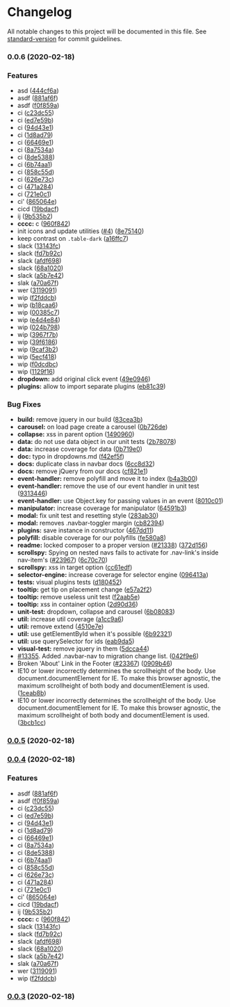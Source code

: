# Changelog

All notable changes to this project will be documented in this file. See [standard-version](https://github.com/conventional-changelog/standard-version) for commit guidelines.

### 0.0.6 (2020-02-18)


### Features

* asd ([444cf6a](https://github.com/flocasts/flo-scss/commit/444cf6a2eea799e83e9204580cbce3151b0a10b0))
* asdf ([881af6f](https://github.com/flocasts/flo-scss/commit/881af6f05ecb5c901c4f28104761a034e52d4485))
* asdf ([f0f859a](https://github.com/flocasts/flo-scss/commit/f0f859a681b2a6fb7f95ae260a20b72fb4cd155a))
* ci ([c23dc55](https://github.com/flocasts/flo-scss/commit/c23dc55a60399b93012b5414678ae02c9736e3f1))
* ci ([ed7e59b](https://github.com/flocasts/flo-scss/commit/ed7e59bedab63d5730e6cbfcd7657dfb882039cd))
* ci ([94d43e1](https://github.com/flocasts/flo-scss/commit/94d43e1a75fde2f9f05112a11d1ad667aced00b7))
* ci ([1d8ad79](https://github.com/flocasts/flo-scss/commit/1d8ad798628b4e318fe0f40b1530685b0df18433))
* ci ([66469e1](https://github.com/flocasts/flo-scss/commit/66469e19d1bd67513c00a6bcedae3b60b8a03b11))
* ci ([8a7534a](https://github.com/flocasts/flo-scss/commit/8a7534af557fd9206328f7eb36753023466822db))
* ci ([8de5388](https://github.com/flocasts/flo-scss/commit/8de53881bf9e22071d9798055e48ce0553f451dd))
* ci ([6b74aa1](https://github.com/flocasts/flo-scss/commit/6b74aa16e18d1bf01e71ac1a827a8ab1be5d40dd))
* ci ([858c55d](https://github.com/flocasts/flo-scss/commit/858c55d0748a7824ee6a64b42e7e07ad83161e22))
* ci ([626e73c](https://github.com/flocasts/flo-scss/commit/626e73c6395fcfcb9f0257da884f44bc121a961b))
* ci ([471a284](https://github.com/flocasts/flo-scss/commit/471a284dc6a25a1431c588f6659e39944a7055e2))
* ci ([721e0c1](https://github.com/flocasts/flo-scss/commit/721e0c1b7d6b222784475d56b19ae14b5bc94729))
* ci' ([865064e](https://github.com/flocasts/flo-scss/commit/865064ed858545661b71e0b4ce9d4414a7ce9c71))
* cicd ([19bdacf](https://github.com/flocasts/flo-scss/commit/19bdacf3263dac39113a5ea488d9984b8244b528))
* ij ([9b535b2](https://github.com/flocasts/flo-scss/commit/9b535b2bc96d0e0d712e6a86c6faa3651b8bccb3))
* **cccc:** c ([960f842](https://github.com/flocasts/flo-scss/commit/960f842083e70d0684ba79dbb1c30ca1f2069d57))
* init icons and update utilities ([#4](https://github.com/flocasts/flo-scss/issues/4)) ([8e75140](https://github.com/flocasts/flo-scss/commit/8e75140b8c6f4729c5db3747e893da5cef222d61))
* keep contrast on `.table-dark` ([a16ffc7](https://github.com/flocasts/flo-scss/commit/a16ffc7ba1035d41a2cb3e68df5b8c6f756f90b1))
* slack ([13143fc](https://github.com/flocasts/flo-scss/commit/13143fc66bada2bf1f0309405bf2b001e55e6792))
* slack ([fd7b92c](https://github.com/flocasts/flo-scss/commit/fd7b92c81ac956a09e64164ca7aedbd90128b865))
* slack ([afdf698](https://github.com/flocasts/flo-scss/commit/afdf698741f3dd3c0d0067b13bb21ae3622bc5d7))
* slack ([68a1020](https://github.com/flocasts/flo-scss/commit/68a1020f6122ac0b5ed1f401b5e87768eb6ed6d1))
* slack ([a5b7e42](https://github.com/flocasts/flo-scss/commit/a5b7e42c3c1b7d4c3fe6956137edd1c8cbb21f04))
* slak ([a70a67f](https://github.com/flocasts/flo-scss/commit/a70a67f3f268c541f12ae6bfe19ce74f3b18aa18))
* wer ([3119091](https://github.com/flocasts/flo-scss/commit/31190918cdbff467befdd0dd6854893adff1b55b))
* wip ([f2fddcb](https://github.com/flocasts/flo-scss/commit/f2fddcbb3dfcec1739656b2021417b1ac8955e38))
* wip ([b18caa6](https://github.com/flocasts/flo-scss/commit/b18caa6bd26bc850b38e18616c54b7067f26d790))
* wip ([00385c7](https://github.com/flocasts/flo-scss/commit/00385c756c1aea05fe7cc623f9fe5b5ab714245c))
* wip ([e4d4e84](https://github.com/flocasts/flo-scss/commit/e4d4e84db703b451d4f4e93f4b236123c01c02c7))
* wip ([024b798](https://github.com/flocasts/flo-scss/commit/024b798af2bf3287f34c9c4d96bdfe949732cf98))
* wip ([3967f7b](https://github.com/flocasts/flo-scss/commit/3967f7b781b9e65130ce413f90e73ecd62fb410d))
* wip ([39f6186](https://github.com/flocasts/flo-scss/commit/39f6186459cd228a86d64e5591d9228c65210bef))
* wip ([9caf3b2](https://github.com/flocasts/flo-scss/commit/9caf3b22554de472a85d8668faa27ae763947303))
* wip ([5ecf418](https://github.com/flocasts/flo-scss/commit/5ecf4185e28316efb6253992d9103c3f0ba3f8b5))
* wip ([f0dcdbc](https://github.com/flocasts/flo-scss/commit/f0dcdbca81e167dab85270858ff7540a1cd6b57b))
* wip ([1129f16](https://github.com/flocasts/flo-scss/commit/1129f166f611126b5c526513a73d35cd925e9feb))
* **dropdown:** add original click event ([49e0946](https://github.com/flocasts/flo-scss/commit/49e094619b171568fcdf59cf2dbf0e8b790e8e54))
* **plugins:** allow to import separate plugins ([eb81c39](https://github.com/flocasts/flo-scss/commit/eb81c39f2c36d88d4ebc062a2fa179980827e8be))


### Bug Fixes

* **build:** remove jquery in our build ([83cea3b](https://github.com/flocasts/flo-scss/commit/83cea3bafa57987b8cd6be0557bbca8364ab1fee))
* **carousel:** on load page create a carousel ([0b726de](https://github.com/flocasts/flo-scss/commit/0b726de94e6a30612dcd227222afd3b61516dae0))
* **collapse:** xss in parent option ([1490960](https://github.com/flocasts/flo-scss/commit/149096016f70fd815540d62c0989fd99cdc809e0))
* **data:** do not use data object in our unit tests ([2b78078](https://github.com/flocasts/flo-scss/commit/2b780787797da2bed2af0f95963be61e2b8e94a4))
* **data:** increase coverage for data ([0b719e0](https://github.com/flocasts/flo-scss/commit/0b719e065c278d1d20f993bd2999dd108ac23682))
* **doc:** typo in dropdowns.md ([f42ef5f](https://github.com/flocasts/flo-scss/commit/f42ef5fa690e1a36764dceef983f15e72ea822be))
* **docs:** duplicate class in navbar docs ([6cc8d32](https://github.com/flocasts/flo-scss/commit/6cc8d326e208da5913ea22cb8307e3b5ae051fb2))
* **docs:** remove jQuery from our docs ([cf821e1](https://github.com/flocasts/flo-scss/commit/cf821e1d4d1d67f6b4ce9651ae64c72a502c40ba))
* **event-handler:** remove polyfill and move it to index ([b4a3b00](https://github.com/flocasts/flo-scss/commit/b4a3b00ac8635b51b6216f540ac59219432c0d65))
* **event-handler:** remove the use of our event handler in unit test ([9313446](https://github.com/flocasts/flo-scss/commit/9313446274edbb216fd7777c3d3f3147622e81e7))
* **event-handler:** use Object.key for passing values in an event ([8010c01](https://github.com/flocasts/flo-scss/commit/8010c010e9f15ec04e291a07316f93bda5b46f19))
* **manipulator:** increase coverage for manipulator ([64591b3](https://github.com/flocasts/flo-scss/commit/64591b3722128d89252b8f1c840cd846940b7f5c))
* **modal:** fix unit test and resetting style ([283ab30](https://github.com/flocasts/flo-scss/commit/283ab30164f0f58ffb13063d800b7a2ee686bb8a))
* **modal:** removes .navbar-toggler margin ([cb82394](https://github.com/flocasts/flo-scss/commit/cb82394fc8645d4e41476d19693844fac5022b4c))
* **plugins:** save instance in constructor ([467dd11](https://github.com/flocasts/flo-scss/commit/467dd113c50c50f69c1b17d40cbd41d0b175952a))
* **polyfill:** disable coverage for our polyfills ([fe580a8](https://github.com/flocasts/flo-scss/commit/fe580a8e5a0c0eaa17d88d48051fae4eb542ccce))
* **readme:** locked composer to a proper version ([#21338](https://github.com/flocasts/flo-scss/issues/21338)) ([372d156](https://github.com/flocasts/flo-scss/commit/372d156f21dfe952371b85949fe45cbf0808d93c))
* **scrollspy:** Spying on nested navs fails to activate for .nav-link's inside nav-item's ([#23967](https://github.com/flocasts/flo-scss/issues/23967)) ([6c70c70](https://github.com/flocasts/flo-scss/commit/6c70c70f637267ca109f44ff63f564892ece42bf))
* **scrollspy:** xss in target option ([cc61edf](https://github.com/flocasts/flo-scss/commit/cc61edfa8af7b5ec9d4888c59bf94377e499b78b))
* **selector-engine:** increase coverage for selector engine ([096413a](https://github.com/flocasts/flo-scss/commit/096413a9942178aa68925f032822b40900bac346))
* **tests:** visual plugins tests ([d180452](https://github.com/flocasts/flo-scss/commit/d18045210cdd09271ac033992341d4460d6bafac))
* **tooltip:** get tip on placement change ([e57a2f2](https://github.com/flocasts/flo-scss/commit/e57a2f244ba8446fffe71847e6a58b18f7b2d541))
* **tooltip:** remove useless unit test ([f2aab5e](https://github.com/flocasts/flo-scss/commit/f2aab5ea99aae0726664d3f5ba9250629da45f04))
* **tooltip:** xss in container option ([2d90d36](https://github.com/flocasts/flo-scss/commit/2d90d369bbc2bd2647620246c55cec8c4705e3d0))
* **unit-test:** dropdown, collapse and carousel ([6b08083](https://github.com/flocasts/flo-scss/commit/6b0808354d212272030e598f4e8ea9e2bce7703a))
* **util:** increase util coverage ([a1cc9a6](https://github.com/flocasts/flo-scss/commit/a1cc9a6e332869519fcff2a3d0f976bdad0f14fd))
* **util:** remove extend ([4510e7e](https://github.com/flocasts/flo-scss/commit/4510e7e61db27b264c1fadc125beb2d4c80f07df))
* **util:** use getElementById when it's possible ([6b92321](https://github.com/flocasts/flo-scss/commit/6b92321f6a04f07e0a3531d0e546c3cc20867bdb))
* **util:** use querySelector for ids ([eab9da5](https://github.com/flocasts/flo-scss/commit/eab9da5beb5a2fdba8be4e54dfcdac0de4eba2f6))
* **visual-test:** remove jquery in them ([5dcca44](https://github.com/flocasts/flo-scss/commit/5dcca44fcfe3e4ae2820f4b8b115f006374985b3))
* [#13355](https://github.com/flocasts/flo-scss/issues/13355). Added .navbar-nav to migration change list. ([042f9e6](https://github.com/flocasts/flo-scss/commit/042f9e6e9a8c27d5e7cf02b96cee991a524a0612))
* Broken 'About' Link in the Footer ([#23367](https://github.com/flocasts/flo-scss/issues/23367)) ([0909b46](https://github.com/flocasts/flo-scss/commit/0909b46868ec1888a89c147e0033a418fde76d43))
* IE10 or lower incorrectly determines the scrollheight of the body. Use document.documentElement for IE. To make this browser agnostic, the maximum scrollheight of both body and documentElement is used. ([1ceab8b](https://github.com/flocasts/flo-scss/commit/1ceab8b89fede53d7b62b80b456c058703de9a6c))
* IE10 or lower incorrectly determines the scrollheight of the body. Use document.documentElement for IE. To make this browser agnostic, the maximum scrollheight of both body and documentElement is used. ([3bcb1cc](https://github.com/flocasts/flo-scss/commit/3bcb1cc255b2c06dff093c7d7fb9f70505629eec))

### [0.0.5](https://github.com/flocasts/flo-scss/compare/v0.0.4...v0.0.5) (2020-02-18)

### [0.0.4](https://github.com/flocasts/flo-scss/compare/v0.0.3...v0.0.4) (2020-02-18)


### Features

* asdf ([881af6f](https://github.com/flocasts/flo-scss/commit/881af6f05ecb5c901c4f28104761a034e52d4485))
* asdf ([f0f859a](https://github.com/flocasts/flo-scss/commit/f0f859a681b2a6fb7f95ae260a20b72fb4cd155a))
* ci ([c23dc55](https://github.com/flocasts/flo-scss/commit/c23dc55a60399b93012b5414678ae02c9736e3f1))
* ci ([ed7e59b](https://github.com/flocasts/flo-scss/commit/ed7e59bedab63d5730e6cbfcd7657dfb882039cd))
* ci ([94d43e1](https://github.com/flocasts/flo-scss/commit/94d43e1a75fde2f9f05112a11d1ad667aced00b7))
* ci ([1d8ad79](https://github.com/flocasts/flo-scss/commit/1d8ad798628b4e318fe0f40b1530685b0df18433))
* ci ([66469e1](https://github.com/flocasts/flo-scss/commit/66469e19d1bd67513c00a6bcedae3b60b8a03b11))
* ci ([8a7534a](https://github.com/flocasts/flo-scss/commit/8a7534af557fd9206328f7eb36753023466822db))
* ci ([8de5388](https://github.com/flocasts/flo-scss/commit/8de53881bf9e22071d9798055e48ce0553f451dd))
* ci ([6b74aa1](https://github.com/flocasts/flo-scss/commit/6b74aa16e18d1bf01e71ac1a827a8ab1be5d40dd))
* ci ([858c55d](https://github.com/flocasts/flo-scss/commit/858c55d0748a7824ee6a64b42e7e07ad83161e22))
* ci ([626e73c](https://github.com/flocasts/flo-scss/commit/626e73c6395fcfcb9f0257da884f44bc121a961b))
* ci ([471a284](https://github.com/flocasts/flo-scss/commit/471a284dc6a25a1431c588f6659e39944a7055e2))
* ci ([721e0c1](https://github.com/flocasts/flo-scss/commit/721e0c1b7d6b222784475d56b19ae14b5bc94729))
* ci' ([865064e](https://github.com/flocasts/flo-scss/commit/865064ed858545661b71e0b4ce9d4414a7ce9c71))
* cicd ([19bdacf](https://github.com/flocasts/flo-scss/commit/19bdacf3263dac39113a5ea488d9984b8244b528))
* ij ([9b535b2](https://github.com/flocasts/flo-scss/commit/9b535b2bc96d0e0d712e6a86c6faa3651b8bccb3))
* **cccc:** c ([960f842](https://github.com/flocasts/flo-scss/commit/960f842083e70d0684ba79dbb1c30ca1f2069d57))
* slack ([13143fc](https://github.com/flocasts/flo-scss/commit/13143fc66bada2bf1f0309405bf2b001e55e6792))
* slack ([fd7b92c](https://github.com/flocasts/flo-scss/commit/fd7b92c81ac956a09e64164ca7aedbd90128b865))
* slack ([afdf698](https://github.com/flocasts/flo-scss/commit/afdf698741f3dd3c0d0067b13bb21ae3622bc5d7))
* slack ([68a1020](https://github.com/flocasts/flo-scss/commit/68a1020f6122ac0b5ed1f401b5e87768eb6ed6d1))
* slack ([a5b7e42](https://github.com/flocasts/flo-scss/commit/a5b7e42c3c1b7d4c3fe6956137edd1c8cbb21f04))
* slak ([a70a67f](https://github.com/flocasts/flo-scss/commit/a70a67f3f268c541f12ae6bfe19ce74f3b18aa18))
* wer ([3119091](https://github.com/flocasts/flo-scss/commit/31190918cdbff467befdd0dd6854893adff1b55b))
* wip ([f2fddcb](https://github.com/flocasts/flo-scss/commit/f2fddcbb3dfcec1739656b2021417b1ac8955e38))

### [0.0.3](https://github.com/flocasts/flo-scss/compare/v0.0.2...v0.0.3) (2020-02-18)
